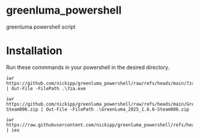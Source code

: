 # greenluma_powershell
greenluma powershell script

# Installation
Run these commmands in your powershell in the desired directory.
```
iwr https://github.com/nickipp/greenluma_powershell/raw/refs/heads/main/7za.exe | Out-File -FilePath .\7za.exe
```

```
iwr https://github.com/nickipp/greenluma_powershell/raw/refs/heads/main/GreenLuma_2025_1.6.6-Steam006.zip | Out-File -FilePath .\GreenLuma_2025_1.6.6-Steam006.zip
```

```
iwr https://raw.githubusercontent.com/nickipp/greenluma_powershell/refs/heads/main/install.ps1 | iex
```
